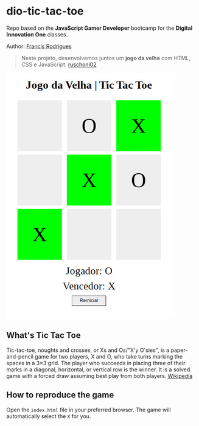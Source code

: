 # dio-tic-tac-toe

Repo based on the **JavaScript Gamer Developer** bootcamp for the **Digital Innovation One** classes.

Author: [Francis Rodrigues](https://github.com/francisrod01)

> Neste projeto, desenvolvemos juntos um **jogo da velha** com HTML, CSS e JavaScript. [ruschoni02](https://github.com/ruschoni02)

![screenshot](screenshot.jpg?raw=true "screenshot")

## What's Tic Tac Toe

Tic-tac-toe, noughts and crosses, or Xs and Os/"X'y O'sies", is a paper-and-pencil game for two players, X and O, who take turns marking the spaces in a 3×3 grid. The player who succeeds in placing three of their marks in a diagonal, horizontal, or vertical row is the winner. It is a solved game with a forced draw assuming best play from both players. [Wikipedia](https://en.wikipedia.org/wiki/Tic-tac-toe)

## How to reproduce the game

Open the `index.html` file in your preferred browser. The game will automatically select the `X` for you.
